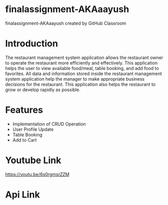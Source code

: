# finalassignment-AKAaayush
finalassignment-AKAaayush created by GitHub Classroom

# Introduction

The restaurant management system application allows the restaurant owner to operate the restaurant more efficiently and effectively. 
This application helps the user to view available food/meal, table booking, and add food to favorites. All data and information stored inside the restaurant management system application help the manager to make appropriate business decisions for the restaurant. This application also helps the restaurant to grow or develop rapidly as possible.

# Features

* Implementation of CRUD Operation
* User Profile Update
* Table Booking
* Add to Cart

# Youtube Link
https://youtu.be/6s0rgmsrZZM

# Api Link
